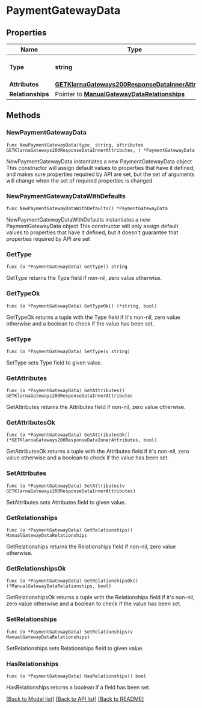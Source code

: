 # PaymentGatewayData

## Properties

Name | Type | Description | Notes
------------ | ------------- | ------------- | -------------
**Type** | **string** | The resource&#39;s type | 
**Attributes** | [**GETKlarnaGateways200ResponseDataInnerAttributes**](GETKlarnaGateways200ResponseDataInnerAttributes.md) |  | 
**Relationships** | Pointer to [**ManualGatewayDataRelationships**](ManualGatewayDataRelationships.md) |  | [optional] 

## Methods

### NewPaymentGatewayData

`func NewPaymentGatewayData(type_ string, attributes GETKlarnaGateways200ResponseDataInnerAttributes, ) *PaymentGatewayData`

NewPaymentGatewayData instantiates a new PaymentGatewayData object
This constructor will assign default values to properties that have it defined,
and makes sure properties required by API are set, but the set of arguments
will change when the set of required properties is changed

### NewPaymentGatewayDataWithDefaults

`func NewPaymentGatewayDataWithDefaults() *PaymentGatewayData`

NewPaymentGatewayDataWithDefaults instantiates a new PaymentGatewayData object
This constructor will only assign default values to properties that have it defined,
but it doesn't guarantee that properties required by API are set

### GetType

`func (o *PaymentGatewayData) GetType() string`

GetType returns the Type field if non-nil, zero value otherwise.

### GetTypeOk

`func (o *PaymentGatewayData) GetTypeOk() (*string, bool)`

GetTypeOk returns a tuple with the Type field if it's non-nil, zero value otherwise
and a boolean to check if the value has been set.

### SetType

`func (o *PaymentGatewayData) SetType(v string)`

SetType sets Type field to given value.


### GetAttributes

`func (o *PaymentGatewayData) GetAttributes() GETKlarnaGateways200ResponseDataInnerAttributes`

GetAttributes returns the Attributes field if non-nil, zero value otherwise.

### GetAttributesOk

`func (o *PaymentGatewayData) GetAttributesOk() (*GETKlarnaGateways200ResponseDataInnerAttributes, bool)`

GetAttributesOk returns a tuple with the Attributes field if it's non-nil, zero value otherwise
and a boolean to check if the value has been set.

### SetAttributes

`func (o *PaymentGatewayData) SetAttributes(v GETKlarnaGateways200ResponseDataInnerAttributes)`

SetAttributes sets Attributes field to given value.


### GetRelationships

`func (o *PaymentGatewayData) GetRelationships() ManualGatewayDataRelationships`

GetRelationships returns the Relationships field if non-nil, zero value otherwise.

### GetRelationshipsOk

`func (o *PaymentGatewayData) GetRelationshipsOk() (*ManualGatewayDataRelationships, bool)`

GetRelationshipsOk returns a tuple with the Relationships field if it's non-nil, zero value otherwise
and a boolean to check if the value has been set.

### SetRelationships

`func (o *PaymentGatewayData) SetRelationships(v ManualGatewayDataRelationships)`

SetRelationships sets Relationships field to given value.

### HasRelationships

`func (o *PaymentGatewayData) HasRelationships() bool`

HasRelationships returns a boolean if a field has been set.


[[Back to Model list]](../README.md#documentation-for-models) [[Back to API list]](../README.md#documentation-for-api-endpoints) [[Back to README]](../README.md)


